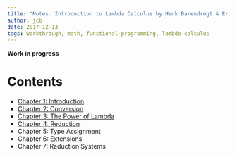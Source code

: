 ```yaml
---
title: "Notes: Introduction to Lambda Calculus by Henk Barendregt & Erik Barendsen"
author: jcb
date: 2017-12-13
tags: workthrough, math, functional-programming, lambda-calculus
---
```

**Work in progress**

# Contents

- [Chapter 1: Introduction](/notes/lcbb/01.html)
- [Chapter 2: Conversion](/notes/lcbb/02.html)
- [Chapter 3: The Power of Lambda](/notes/lcbb/03.html)
- [Chapter 4: Reduction](/notes/lcbb/03.html)
- Chapter 5: Type Assignment
- Chapter 6: Extensions
- Chapter 7: Reduction Systems
